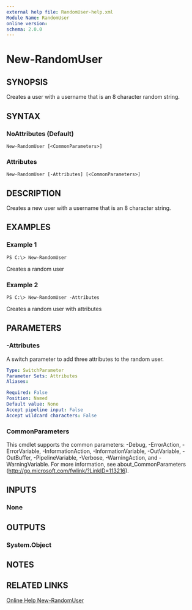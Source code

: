 ```yaml
---
external help file: RandomUser-help.xml
Module Name: RandomUser
online version: 
schema: 2.0.0
---
```


# New-RandomUser

## SYNOPSIS
Creates a user with a username that is an 8 character random string.

## SYNTAX

### NoAttributes (Default)
```
New-RandomUser [<CommonParameters>]
```

### Attributes
```
New-RandomUser [-Attributes] [<CommonParameters>]
```

## DESCRIPTION
Creates a new user with a username that is an 8 character string.

## EXAMPLES

### Example 1
```
PS C:\> New-RandomUser
```

Creates a random user

### Example 2
```
PS C:\> New-RandomUser -Attributes
```

Creates a random user with attributes

## PARAMETERS

### -Attributes
A switch parameter to add three attributes to the random user.

```yaml
Type: SwitchParameter
Parameter Sets: Attributes
Aliases: 

Required: False
Position: Named
Default value: None
Accept pipeline input: False
Accept wildcard characters: False
```

### CommonParameters
This cmdlet supports the common parameters: -Debug, -ErrorAction, -ErrorVariable, -InformationAction, -InformationVariable, -OutVariable, -OutBuffer, -PipelineVariable, -Verbose, -WarningAction, and -WarningVariable. For more information, see about_CommonParameters (http://go.microsoft.com/fwlink/?LinkID=113216).

## INPUTS

### None

## OUTPUTS

### System.Object

## NOTES

## RELATED LINKS

[Online Help New-RandomUser](https://github.com/scottd3v/PlayGround/blob/master/RandomUser/Docs/New-RandomUser.md)
